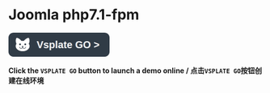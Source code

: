 # Joomla php7.1-fpm

<a href="https://www.vsplate.com/?docker-compose=https://github.com/vsplate/dcenvs/joomla/php7.1-fpm"><img alt="VSPLATE GO" src="https://raw.githubusercontent.com/vsplate/images/master/vsgo_btn.png" width="200px"></a>

**Click the `VSPLATE GO` button to launch a demo online / 点击`VSPLATE GO`按钮创建在线环境**